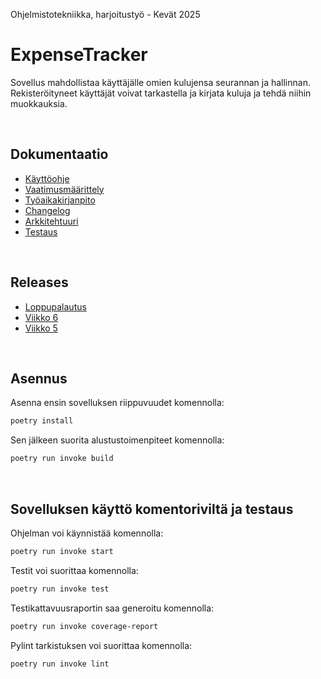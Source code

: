 Ohjelmistotekniikka, harjoitustyö - Kevät 2025

# ExpenseTracker

Sovellus mahdollistaa käyttäjälle omien kulujensa seurannan ja hallinnan. Rekisteröityneet käyttäjät voivat tarkastella ja kirjata kuluja ja tehdä niihin muokkauksia.

<br/>

## Dokumentaatio

- [Käyttöohje](dokumentaatio/kayttoohje.md)
- [Vaatimusmäärittely](dokumentaatio/vaatimusmaarittely.md)
- [Työaikakirjanpito](dokumentaatio/tyoaikakirjanpito.md)
- [Changelog](dokumentaatio/changelog.md)
- [Arkkitehtuuri](dokumentaatio/arkkitehtuuri.md)
- [Testaus](dokumentaatio/testaus.md)

<br/>

## Releases
  - [Loppupalautus](https://github.com/n1k1k/ot-harjoitustyo-2025/releases/tag/loppupalautus)
  - [Viikko 6](https://github.com/n1k1k/ot-harjoitustyo-2025/releases/tag/viikko6)
  - [Viikko 5](https://github.com/n1k1k/ot-harjoitustyo-2025/releases/tag/viikko5)

<br/>

## Asennus

Asenna ensin sovelluksen riippuvuudet komennolla:
 ```bash
 poetry install
 ```
   
Sen jälkeen suorita alustustoimenpiteet komennolla:
 ```bash
 poetry run invoke build
 ```

<br/>

## Sovelluksen käyttö komentoriviltä ja testaus

Ohjelman voi käynnistää komennolla:
```bash
poetry run invoke start
```

Testit voi suorittaa komennolla:
```bash
poetry run invoke test
```

Testikattavuusraportin saa generoitu komennolla:
```bash
poetry run invoke coverage-report
```

Pylint tarkistuksen voi suorittaa komennolla:
```bash
poetry run invoke lint
```

